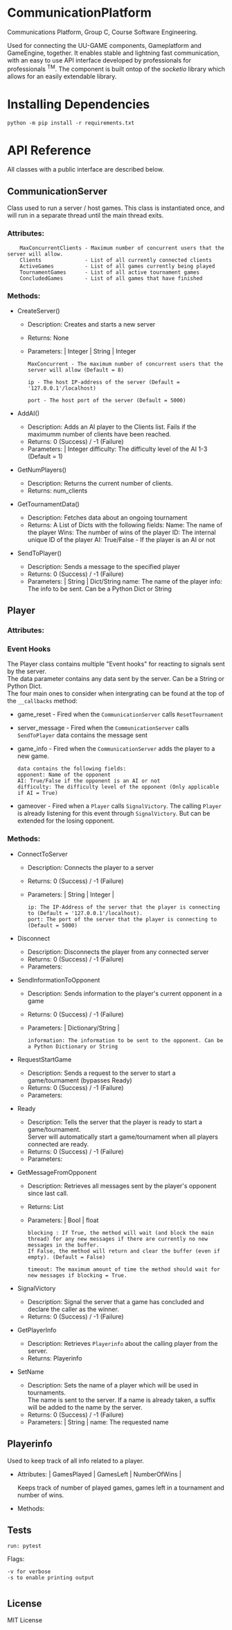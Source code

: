 # CommunicationPlatform
Communications Platform, Group C, Course Software Engineering. 

Used for connecting the UU-GAME components, Gameplatform and GameEngine, together. It enables stable and lightning fast communication, with an easy to use API interface developed by professionals for professionals <sup>TM</sup>. The component is built ontop of the _socketio_ library which allows for an easily extendable library.  

# Installing Dependencies
    python -m pip install -r requirements.txt

# API Reference
All classes with a public interface are described below. 
## CommunicationServer
Class used to run a server / host games. This class is instantiated once, and will run in a separate thread until the main thread exits. 
  ### Attributes:
        MaxConcurrentClients - Maximum number of concurrent users that the server will allow. 
        Clients              - List of all currently connected clients
        ActiveGames          - List of all games currently being played
        TournamentGames      - List of all active tournament games
        ConcludedGames       - List of all games that have finished
  ### Methods:   
  
* CreateServer()
  - Description: Creates and starts a new server
  - Returns: None
  - Parameters: | Integer | String | Integer
 
        MaxConcurrent - The maximum number of concurrent users that the server will allow (Default = 8)

        ip - The host IP-address of the server (Default = '127.0.0.1'/localhost)

        port - The host port of the server (Default = 5000)

* AddAI()
  - Description: Adds an AI player to the Clients list. Fails if the maximumm number of clients have been reached.
  - Returns: 0 (Success) / -1 (Failure)
  - Parameters: | Integer 
        difficulty: The difficulty level of the AI 1-3 (Default = 1)

* GetNumPlayers()
  - Description: Returns the current number of clients.
  - Returns: num_clients

* GetTournamentData()
  - Description: Fetches data about an ongoing tournament
  - Returns: A List of Dicts with the following fields:
        Name: The name of the player
        Wins: The number of wins of the player
        ID: The internal unique ID of the player
        AI: True/False - If the player is an AI or not

  
* SendToPlayer()
  - Description: Sends a message to the specified player
  - Returns: 0 (Success) / -1 (Failure)
  - Parameters: | String | Dict/String
        name: The name of the player
        info: The info to be sent. Can be a Python Dict or String
  
  
## Player
  ### Attributes:

  ### Event Hooks
  The Player class contains multiple "Event hooks" for reacting to signals sent by the server.  
  The data parameter contains any data sent by the server. Can be a String or Python Dict.  
  The four main ones to consider when intergrating can be found at the top of the ```__callbacks``` method:  
  * game_reset - Fired when the ```CommunicationServer``` calls ```ResetTournament```
  * server_message - Fired when the ```CommunicationServer``` calls ```SendToPlayer```
    data contains the message sent

  * game_info - Fired when the ```CommunicationServer``` adds the player to a new game.

        data contains the following fields:
        opponent: Name of the opponent
        AI: True/False if the opponent is an AI or not
        difficulty: The difficulty level of the opponent (Only applicable if AI = True)

  * gameover - Fired when a ```Player``` calls ```SignalVictory```. 
    The calling ```Player``` is already listening for this event through ```SignalVictory```. But can be extended for the losing opponent.
  

  ### Methods: 
* ConnectToServer 
  - Description: Connects the player to a server
  - Returns: 0 (Success) / -1 (Failure)
  - Parameters: | String | Integer |
  
        ip: The IP-Address of the server that the player is connecting to (Default = '127.0.0.1'/localhost).
        port: The port of the server that the player is connecting to (Default = 5000) 

* Disconnect 
  - Description: Disconnects the player from any connected server
  - Returns: 0 (Success) / -1 (Failure)
  - Parameters:

* SendInformationToOpponent 
  - Description: Sends information to the player's current opponent in a game
  - Returns: 0 (Success) / -1 (Failure)
  - Parameters: | Dictionary/String |
  
        information: The information to be sent to the opponent. Can be a Python Dictionary or String

* RequestStartGame 
  - Description: Sends a request to the server to start a game/tournament (bypasses Ready) 
  - Returns: 0 (Success) / -1 (Failure)
  - Parameters:

* Ready
  - Description: Tells the server that the player is ready to start a game/tournament.  
    Server will automatically start a game/tournament when all players connected are ready.
  - Returns: 0 (Success) / -1 (Failure)
  - Parameters:

* GetMessageFromOpponent 
  - Description: Retrieves all messages sent by the player's opponent since last call.
  - Returns: List
  - Parameters: | Bool | float

        blocking : If True, the method will wait (and block the main thread) for any new messages if there are currently no new messages in the buffer.  
        If False, the method will return and clear the buffer (even if empty). (Default = False)

        timeout: The maximum amount of time the method should wait for new messages if blocking = True.

* SignalVictory
  - Description: Signal the server that a game has concluded and declare the caller as the winner.
  - Returns: 0 (Success) / -1 (Failure)

* GetPlayerInfo 
  - Description: Retrieves `Playerinfo` about the calling player from the server.
  - Returns: Playerinfo

* SetName
  - Description: Sets the name of a player which will be used in tournaments.  
    The name is sent to the server. If a name is already taken, a suffix will be added to the name by the server.
  - Returns: 0 (Success) / -1 (Failure)
  - Parameters: | String |
      name: The requested name


## Playerinfo
  Used to keep track of all info related to a player. 
  - Attributes: |
      GamesPlayed |
      GamesLeft |
      NumberOfWins |
      
      Keeps track of number of played games, games left in a tournament and number of wins. 
  - Methods: 

## Tests
    run: pytest
Flags:

    -v for verbose
    -s to enable printing output
  
#
## License
MIT License

